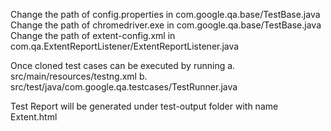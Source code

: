 Change the path of config.properties in com.google.qa.base/TestBase.java
Change the path of chromedriver.exe in com.google.qa.base/TestBase.java
Change the path of extent-config.xml in com.qa.ExtentReportListener/ExtentReportListener.java

Once cloned test cases can be executed by running
a. src/main/resources/testng.xml
b. src/test/java/com.google.qa.testcases/TestRunner.java

Test Report will be generated under test-output folder with name Extent.html
